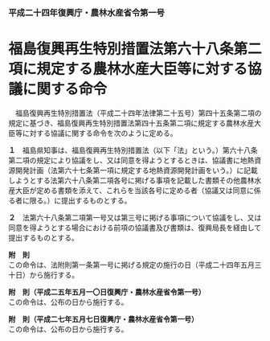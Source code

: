### 平成二十四年復興庁・農林水産省令第一号  
# 福島復興再生特別措置法第六十八条第二項に規定する農林水産大臣等に対する協議に関する命令  
　福島復興再生特別措置法（平成二十四年法律第二十五号）第四十五条第二項の規定に基づき、福島復興再生特別措置法第四十五条第二項に規定する農林水産大臣等に対する協議に関する命令を次のように定める。  
  
**１**　福島県知事は、福島復興再生特別措置法（以下「法」という。）第六十八条第二項の規定により協議をし、又は同意を得ようとするときは、協議書に地熱資源開発計画（法第六十七条第一項に規定する地熱資源開発計画をいう。）に記載しようとする法第六十八条第二項各号に掲げる事項を記載した書類その他農林水産大臣が定める書類を添えて、これらを当該各号に定める者（協議又は同意に係る者に限る。）に提出するものとする。  
  
**２**　法第六十八条第二項第一号又は第三号に掲げる事項について協議をし、又は同意を得ようとする場合における前項の協議書及び書類は、復興局長を経由して提出するものとする。  
  
**附　則**  
この命令は、法附則第一条第一号に掲げる規定の施行の日（平成二十四年五月三十日）から施行する。  
  
**附　則（平成二五年五月一〇日復興庁・農林水産省令第一号）**  
この命令は、公布の日から施行する。  
  
**附　則（平成二七年五月七日復興庁・農林水産省令第一号）**  
この命令は、公布の日から施行する。  
  
